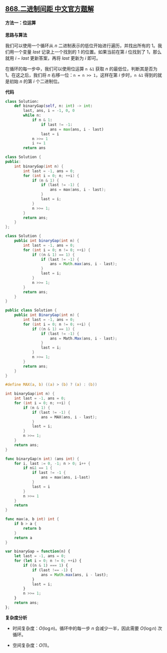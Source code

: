 ## [868.二进制间距 中文官方题解](https://leetcode.cn/problems/binary-gap/solutions/100000/er-jin-zhi-jian-ju-by-leetcode-solution-dh2q)

#### 方法一：位运算

**思路与算法**

我们可以使用一个循环从 $n$ 二进制表示的低位开始进行遍历，并找出所有的 $1$。我们用一个变量 $\textit{last}$ 记录上一个找到的 $1$ 的位置。如果当前在第 $i$ 位找到了 $1$，那么就用 $i - \textit{last}$ 更新答案，再将 $\textit{last}$ 更新为 $i$ 即可。

在循环的每一步中，我们可以使用位运算 $\texttt{n \& 1}$ 获取 $n$ 的最低位，判断其是否为 $1$。在这之后，我们将 $n$ 右移一位：$\texttt{n = n >> 1}$，这样在第 $i$ 步时，$\texttt{n \& 1}$ 得到的就是初始 $n$ 的第 $i$ 个二进制位。

**代码**

```Python [sol1-Python3]
class Solution:
    def binaryGap(self, n: int) -> int:
        last, ans, i = -1, 0, 0
        while n:
            if n & 1:
                if last != -1:
                    ans = max(ans, i - last)
                last = i
            n >>= 1
            i += 1
        return ans
```

```C++ [sol1-C++]
class Solution {
public:
    int binaryGap(int n) {
        int last = -1, ans = 0;
        for (int i = 0; n; ++i) {
            if (n & 1) {
                if (last != -1) {
                    ans = max(ans, i - last);
                }
                last = i;
            }
            n >>= 1;
        }
        return ans;
    }
};
```

```Java [sol1-Java]
class Solution {
    public int binaryGap(int n) {
        int last = -1, ans = 0;
        for (int i = 0; n != 0; ++i) {
            if ((n & 1) == 1) {
                if (last != -1) {
                    ans = Math.max(ans, i - last);
                }
                last = i;
            }
            n >>= 1;
        }
        return ans;
    }
}
```

```C# [sol1-C#]
public class Solution {
    public int BinaryGap(int n) {
        int last = -1, ans = 0;
        for (int i = 0; n != 0; ++i) {
            if ((n & 1) == 1) {
                if (last != -1) {
                    ans = Math.Max(ans, i - last);
                }
                last = i;
            }
            n >>= 1;
        }
        return ans;
    }
}
```

```C [sol1-C]
#define MAX(a, b) ((a) > (b) ? (a) : (b))

int binaryGap(int n) {
    int last = -1, ans = 0;
    for (int i = 0; n; ++i) {
        if (n & 1) {
            if (last != -1) {
                ans = MAX(ans, i - last);
            }
            last = i;
        }
        n >>= 1;
    }
    return ans;
}
```

```go [sol1-Golang]
func binaryGap(n int) (ans int) {
    for i, last := 0, -1; n > 0; i++ {
        if n&1 == 1 {
            if last != -1 {
                ans = max(ans, i-last)
            }
            last = i
        }
        n >>= 1
    }
    return
}

func max(a, b int) int {
    if b > a {
        return b
    }
    return a
}
```

```JavaScript [sol1-JavaScript]
var binaryGap = function(n) {
    let last = -1, ans = 0;
    for (let i = 0; n != 0; ++i) {
        if ((n & 1) === 1) {
            if (last !== -1) {
                ans = Math.max(ans, i - last);
            }
            last = i;
        }
        n >>= 1;
    }
    return ans;
};
```

**复杂度分析**

- 时间复杂度：$O(\log n)$。循环中的每一步 $n$ 会减少一半，因此需要 $O(\log n)$ 次循环。

- 空间复杂度：$O(1)$。